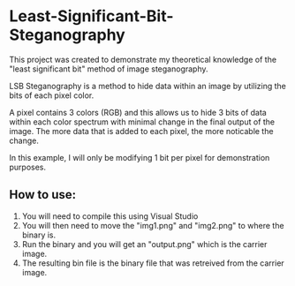 # Least-Significant-Bit-Steganography

This project was created to demonstrate my theoretical knowledge of the "least significant bit" method of image steganography.

LSB Steganography is a method to hide data within an image by utilizing the bits of each pixel color.

A pixel contains 3 colors (RGB) and this allows us to hide 3 bits of data within each color spectrum with minimal change in the final output of the image. The more data that is added to each pixel, the more noticable the change.

In this example, I will only be modifying 1 bit per pixel for demonstration purposes.

## How to use:
1. You will need to compile this using Visual Studio
2. You will then need to move the "img1.png" and "img2.png" to where the binary is.
3. Run the binary and you will get an "output.png" which is the carrier image.
4. The resulting bin file is the binary file that was retreived from the carrier image.
